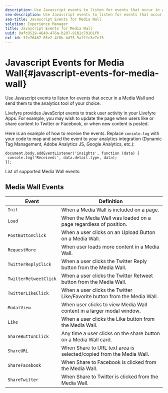 ```yaml
---
description: Use Javascript events to listen for events that occur in a Media Wall and send them to the analytics tool of your choice.
seo-description: Use Javascript events to listen for events that occur in a Media Wall and send them to the analytics tool of your choice.
seo-title: Javascript Events for Media Wall
solution: Experience Manager
title: Javascript Events for Media Wall
uuid: 8afc0529-4640-476a-b207-91b2c70101f0
exl-id: 3fe76467-65e2-4f8b-bd75-5a2ffc3e7e15
---
```

# Javascript Events for Media Wall{#javascript-events-for-media-wall}

Use Javascript events to listen for events that occur in a Media Wall and send them to the analytics tool of your choice.

Livefyre provides JavaScript events to track user activity in your Livefyre Apps. For example, you may wish to update the page when users like or share content to Twitter or Facebook, or when new content is posted.

Here is an example of how to receive the events. Replace `console.log` with your code to map and send the event to your analytics integration (Dynamic Tag Management, Adobe Analytics JS, Google Analytics, etc.):

```
document.body.addEventListener('insights', function (data) { 
 console.log('Received:', data.detail.type, data); 
});
```

List of supported Media Wall events:

## Media Wall Events

|  Event  | Definition  |
|---|---|
|  `Init`  | When a Media Wall is included on a page.  |
|  `Load`  | When the Media Wall was loaded on a page regardless of position.  |
|  `PostButtonClick`  | When a user clicks on an Upload Button on a Media Wall.  |
|  `RequestMore`  | When user loads more content in a Media Wall.  |
|  `TwitterReplyClick`  | When a user clicks the Twitter Reply button from the Media Wall.  |
|  `TwitterRetweetClick`  | When a user clicks the Twitter Retweet button from the Media Wall.  |
|  `TwitterLikeClick`  | When a user clicks the Twitter Like/Favorite button from the Media Wall.  |
|  `ModalView`  | When user clicks to view Media Wall content in a larger modal window.  |
|  `Like`  | When a user clicks the Like button from the Media Wall.  |
|  `ShareButtonClick`  | Any time a user clicks on the share button on a Media Wall card.  |
|  `ShareURL`  | When Share to URL text area is selected/copied from the Media Wall.  |
|  `ShareFacebook`  | When Share to Facebook is clicked from the Media Wall.  |
|  `ShareTwitter`  | When Share to Twitter is clicked from the Media Wall.  |
